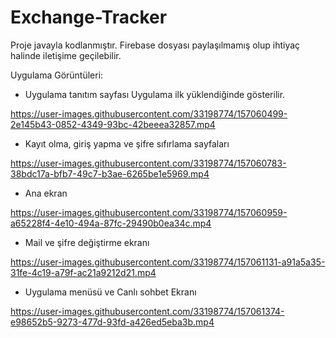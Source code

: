 # Exchange-Tracker

Proje javayla kodlanmıştır.
Firebase dosyası paylaşılmamış olup ihtiyaç halinde iletişime geçilebilir.


Uygulama Görüntüleri:
* Uygulama tanıtım sayfası
 Uygulama ilk yüklendiğinde gösterilir.
 
https://user-images.githubusercontent.com/33198774/157060499-2e145b43-0852-4349-93bc-42beeea32857.mp4


* Kayıt olma, giriş yapma ve şifre sıfırlama sayfaları

https://user-images.githubusercontent.com/33198774/157060783-38bdc17a-bfb7-49c7-b3ae-6265be1e5969.mp4


* Ana ekran

https://user-images.githubusercontent.com/33198774/157060959-a65228f4-4e10-494a-87fc-29490b0ea34c.mp4


* Mail ve şifre değiştirme ekranı


https://user-images.githubusercontent.com/33198774/157061131-a91a5a35-31fe-4c19-a79f-ac21a9212d21.mp4

* Uygulama menüsü ve Canlı sohbet Ekranı

https://user-images.githubusercontent.com/33198774/157061374-e98652b5-9273-477d-93fd-a426ed5eba3b.mp4

